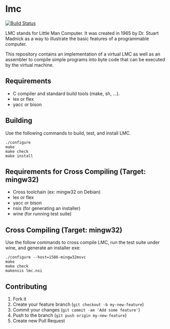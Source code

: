 # lmc
[![Build Status](https://api.travis-ci.org/tcort/lmc.png?branch=master)](http://travis-ci.org/tcort/lmc)

LMC stands for Little Man Computer. It was created in 1965 by Dr. Stuart
Madnick as a way to illustrate the basic features of a programmable computer.

This repository contains an implementation of a virtual LMC as well as an
assembler to compile simple programs into byte code that can be executed
by the virtual machine.

## Requirements

* C compiler and standard build tools (make, sh, ...).
* lex or flex
* yacc or bison

## Building

Use the following commands to build, test, and install LMC.

    ./configure
    make
    make check
    make install

## Requirements for Cross Compiling (Target: mingw32)

* Cross toolchain (ex: mingw32 on Debian)
* lex or flex
* yacc or bison
* nsis (for generating an installer)
* wine (for running test suite)

## Cross Compiling (Target: mingw32)

Use the follow commands to cross compile LMC, run the test suite under wine,
and generate an installer exe:

    ./configure --host=i586-mingw32msvc
    make
    make check
    makensis lmc.nsi

## Contributing

1. Fork it
2. Create your feature branch (`git checkout -b my-new-feature`)
3. Commit your changes (`git commit -am 'Add some feature'`)
4. Push to the branch (`git push origin my-new-feature`)
5. Create new Pull Request

